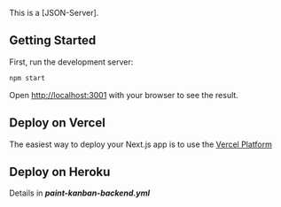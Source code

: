 This is a [JSON-Server].

## Getting Started

First, run the development server:

```bash
npm start
```

Open [http://localhost:3001](http://localhost:3001) with your browser to see the result.

## Deploy on Vercel

The easiest way to deploy your Next.js app is to use the [Vercel Platform](https://vercel.com)

## Deploy on Heroku

Details in **_paint-kanban-backend.yml_**
